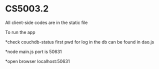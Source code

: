 # CS5003.2
All client-side codes are in the static file

To run the app

*check couchdb-status first
pwd for log in the db can be found in dao.js

*node main.js
port is 50631

*open browser 
localhost:50631